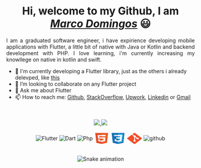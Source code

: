 <div>
  <h1 align="center">Hi, welcome to my Github, I am <a href="https://www.linkedin.com/in/marco-domingos-239756171/"><i>Marco Domingos</i></a> 😃️</h1>
  <p align="justify">I am a graduated software engineer, i have expirience developing mobile applications with Flutter, a little bit of native with Java or Kotlin and backend development with  PHP. I love learning, i'm currently increasing my knowllege on native in kotlin and swift.</p>
  <ul dir="auto">
    <li><g-emoji class="g-emoji" alias="telescope" fallback-src="https://github.githubassets.com/images/icons/emoji/unicode/1f52d.png">🔭</g-emoji> I'm currently developing a Flutter library, just as the others i already delevped, like <a href="https://pub.dev/packages/smart_calendar">this</a></li>
    <li><g-emoji class="g-emoji" alias="dancers" fallback-src="https://github.githubassets.com/images/icons/emoji/unicode/1f46f.png">👯</g-emoji> I’m looking to collaborate on any Flutter project</li>
    <li><g-emoji class="g-emoji" alias="speech_balloon" fallback-src="https://github.githubassets.com/images/icons/emoji/unicode/1f4ac.png">💬</g-emoji> Ask me about  Flutter</li>
    <li><g-emoji class="g-emoji" alias="mailbox" fallback-src="https://github.githubassets.com/images/icons/emoji/unicode/1f4eb.png">📫</g-emoji> How to reach me: <a href="https://github.com/Marco4763">Github</a>, <a href="https://stackoverflow.com/users/14421430/edivaldo-marco?tab=profile">StackOverflow</a>, <a href="https://www.upwork.com/freelancers/~01031d0f18f5c0b37b">Upwork</a>, <a href="https://www.linkedin.com/in/marco-domingos-239756171/" rel="nofollow">Linkedin</a> or <a href="mailto:marcoedomingos@gmail.com" rel="nofollow">Gmail</a></li>
</ul>
<p><img src="https://komarev.com/ghpvc/?username=Marco4763" alt=""></p>
<div align="center">
  <a href="https://github.com/Marco4763">
    <img height="150em" src="https://github-readme-stats.vercel.app/api?username=Marco4763&count_private=true&include_all_commits=true&show_icons=true&theme=dracula&hide_border=false&show_owner=true"/>
    <img height="150em" src="https://github-readme-stats.vercel.app/api/top-langs/?username=Marco4763&theme=dracula&hide_border=false&&layout=compact"/>
  </a>
</div>

<div align="center" valign="top"><br>
  <img align="center" alt="Flutter" height="30" width="40" src="https://iconape.com/wp-content/files/yb/61798/svg/flutter-logo.svg">
  <img align="center" alt="Dart" height="30" width="40" src="https://iconape.com/wp-content/files/pa/370777/svg/dart-logo-icon-png-svg.png">
  <img align="center" alt="Php" height="30" width="40" src="https://upload.wikimedia.org/wikipedia/commons/thumb/2/27/PHP-logo.svg/2560px-PHP-logo.svg.png">
  <img align="center" alt="HTML" height="30" width="40" src="https://raw.githubusercontent.com/devicons/devicon/master/icons/html5/html5-original.svg">
  <img align="center" alt="CSS" height="30" width="40" src="https://raw.githubusercontent.com/devicons/devicon/master/icons/css3/css3-original.svg">
  <img align="center" alt="git" height="30" width="40" src="https://raw.githubusercontent.com/devicons/devicon/master/icons/git/git-original.svg">
  <img align="center" alt="github" height="35" width="35" src="https://upload.wikimedia.org/wikipedia/commons/9/91/Octicons-mark-github.svg">
<!--   <img align="center" alt="github" height="30" width="40" src="https://raw.githubusercontent.com/devicons/devicon/master/icons/github/github-original.svg"> -->
</div><br>

<div align="center">
  
  ![Snake animation](https://github.com/danielbped/danielbped/blob/output/github-contribution-grid-snake.svg)
  
</div>
